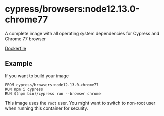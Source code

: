 # cypress/browsers:node12.13.0-chrome77

A complete image with all operating system dependencies for Cypress and Chrome 77 browser

[Dockerfile](Dockerfile)

## Example

If you want to build your image

```
FROM cypress/browsers:node12.13.0-chrome77
RUN npm i cypress
RUN $(npm bin)/cypress run --browser chrome
```

This image uses the `root` user. You might want to switch to non-root
user when running this container for security.
